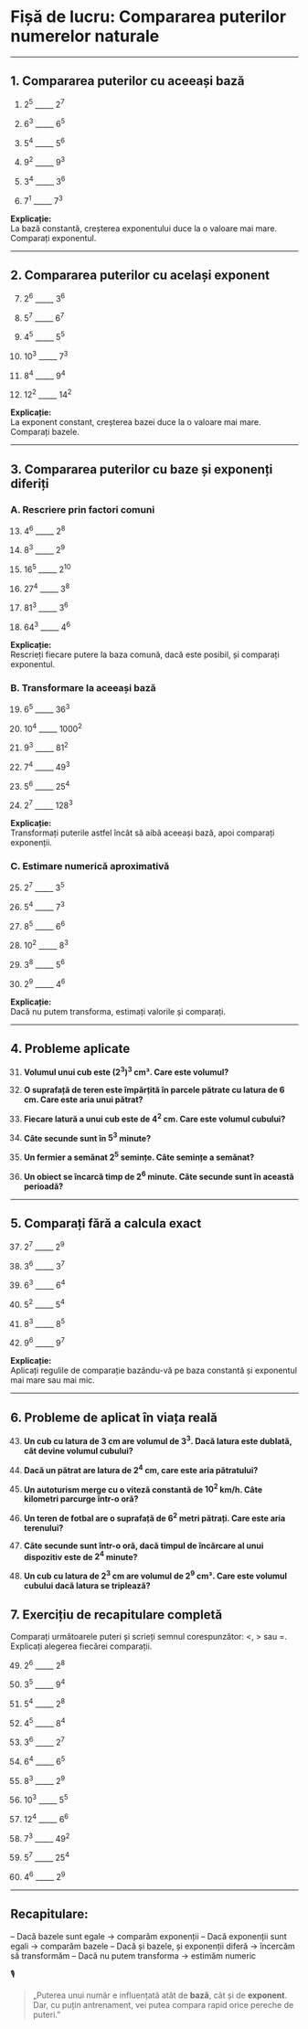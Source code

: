# **Fișă de lucru: Compararea puterilor numerelor naturale**

---

## **1. Compararea puterilor cu aceeași bază**

1. $2^5$ _____ $2^7$  

2. $6^3$ _____ $6^5$  

3. $5^4$ _____ $5^6$  

4. $9^2$ _____ $9^3$ 

5. $3^4$ _____ $3^6$ 

6. $7^1$ _____ $7^3$  

**Explicație:**  
La bază constantă, creșterea exponentului duce la o valoare mai mare. Comparați exponentul.

---

## **2. Compararea puterilor cu același exponent**

7. $2^6$ _____ $3^6$ 

8. $5^7$ _____ $6^7$ 

9. $4^5$ _____ $5^5$  

10. $10^3$ _____ $7^3$  

11. $8^4$ _____ $9^4$  

12. $12^2$ _____ $14^2$  

**Explicație:**  
La exponent constant, creșterea bazei duce la o valoare mai mare. Comparați bazele.

---

## **3. Compararea puterilor cu baze și exponenți diferiți**

### **A. Rescriere prin factori comuni**

13. $4^6$ _____ $2^8$ 

14. $8^3$ _____ $2^9$  

15. $16^5$ _____ $2^{10}$  

16. $27^4$ _____ $3^8$  

17. $81^3$ _____ $3^6$  

18. $64^3$ _____ $4^6$  

**Explicație:**  
Rescrieți fiecare putere la baza comună, dacă este posibil, și comparați exponentul.

### **B. Transformare la aceeași bază**

19. $6^5$ _____ $36^3$  

20. $10^4$ _____ $1000^2$  

21. $9^3$ _____ $81^2$  

22. $7^4$ _____ $49^3$  

23. $5^6$ _____ $25^4$  

24. $2^7$ _____ $128^3$  

**Explicație:**  
Transformați puterile astfel încât să aibă aceeași bază, apoi comparați exponenții.

### **C. Estimare numerică aproximativă**

25. $2^7$ _____ $3^5$  

26. $5^4$ _____ $7^3$  

27. $8^5$ _____ $6^6$  

28. $10^2$ _____ $8^3$  

29. $3^8$ _____ $5^6$  

30. $2^9$ _____ $4^6$  

**Explicație:**  
Dacă nu putem transforma, estimați valorile și comparați.

---

## **4. Probleme aplicate**

31. **Volumul unui cub este $(2^3)^3$ cm³. Care este volumul?**  

32. **O suprafață de teren este împărțită în parcele pătrate cu latura de 6 cm. Care este aria unui pătrat?** 

33. **Fiecare latură a unui cub este de $4^2$ cm. Care este volumul cubului?**  

34. **Câte secunde sunt în $5^3$ minute?**  

35. **Un fermier a semănat $2^5$ semințe. Câte semințe a semănat?**  

36. **Un obiect se încarcă timp de $2^6$ minute. Câte secunde sunt în această perioadă?**

---

## **5. Comparați fără a calcula exact**

37. $2^7$ _____ $2^9$  

38. $3^6$ _____ $3^7$  

39. $6^3$ _____ $6^4$  

40. $5^2$ _____ $5^4$  

41. $8^3$ _____ $8^5$  

42. $9^6$ _____ $9^7$  

**Explicație:**  
Aplicați regulile de comparație bazându-vă pe baza constantă și exponentul mai mare sau mai mic.

---

## **6. Probleme de aplicat în viața reală**

43. **Un cub cu latura de 3 cm are volumul de $3^3$. Dacă latura este dublată, cât devine volumul cubului?**  
44. **Dacă un pătrat are latura de $2^4$ cm, care este aria pătratului?**  

45. **Un autoturism merge cu o viteză constantă de $10^2$ km/h. Câte kilometri parcurge într-o oră?**  

46. **Un teren de fotbal are o suprafață de $6^2$ metri pătrați. Care este aria terenului?**  

47. **Câte secunde sunt într-o oră, dacă timpul de încărcare al unui dispozitiv este de $2^4$ minute?** 

48. **Un cub cu latura de $2^3$ cm are volumul de $2^9$ cm³. Care este volumul cubului dacă latura se triplează?**

## 7. Exercițiu de recapitulare completă
Comparați următoarele puteri și scrieți semnul corespunzător: <, > sau =. Explicați alegerea fiecărei comparații.

49. $2^6$ _____ $2^8$

50. $3^5$ _____ $9^4$

51. $5^4$ _____ $2^8$

52. $4^5$ _____ $8^4$

53. $3^6$ _____ $2^7$

54. $6^4$ _____ $6^5$

55. $8^3$ _____ $2^9$

56. $10^3$ _____ $5^5$

57. $12^4$ _____ $6^6$

58. $7^3$ _____ $49^2$

59. $5^7$ _____ $25^4$

60. $4^6$ _____ $2^9$
---

## **Recapitulare:**

– Dacă bazele sunt egale → comparăm exponenții
– Dacă exponenții sunt egali → comparăm bazele
– Dacă și bazele, și exponenții diferă → încercăm să transformăm
– Dacă nu putem transforma → estimăm numeric


🎙️

> „Puterea unui număr e influențată atât de **bază**, cât și de **exponent**.  
> Dar, cu puțin antrenament, vei putea compara rapid orice pereche de puteri.”